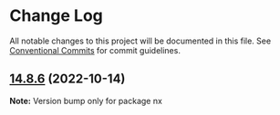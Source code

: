 # Change Log

All notable changes to this project will be documented in this file.
See [Conventional Commits](https://conventionalcommits.org) for commit guidelines.

## [14.8.6](https://github.com/nrwl/nx/compare/14.8.5...14.8.6) (2022-10-14)

**Note:** Version bump only for package nx
